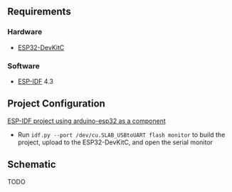 ## Requirements

### Hardware

* [ESP32-DevKitC](https://www.espressif.com/en/products/hardware/esp32-devkitc/overview)

### Software

* [ESP-IDF](https://github.com/espressif/esp-idf) 4.3

## Project Configuration

[ESP-IDF project using arduino-esp32 as a component](https://github.com/espressif/arduino-esp32/blob/master/docs/esp-idf_component.md)

* Run `idf.py --port /dev/cu.SLAB_USBtoUART flash monitor` to build the project, upload to the ESP32-DevKitC, and open the serial monitor

## Schematic

TODO
